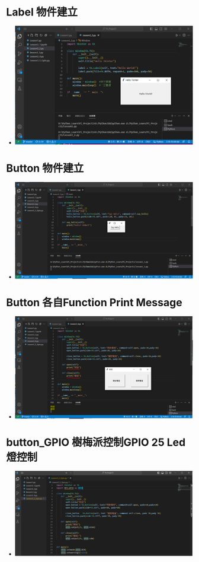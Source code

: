 
# Label 物件建立
- ![](./images/label.PNG)

# Button 物件建立
- ![](./images/button.PNG) 

# Button 各自Function Print Message
- ![](./images/button_function.PNG) 

# button_GPIO 樹梅派控制GPIO 25 Led燈控制
- ![](./images/button_GPIO.PNG) 



